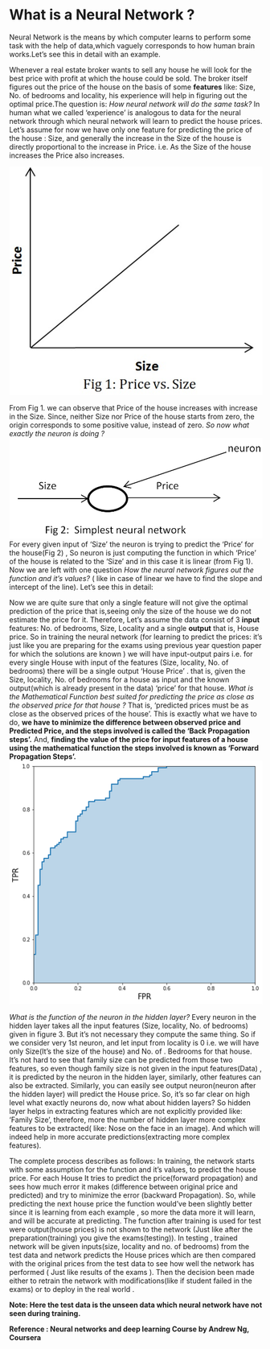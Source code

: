 # What is a Neural Network ?
Neural Network is the means by which computer learns to perform some task with the help of data,which vaguely corresponds to how human brain works.Let’s see this in detail with an example.

Whenever a real estate broker wants to sell any house he will look for the best price with profit at which the house could be sold. The broker itself figures out the price of the house on the basis of some **features** like: Size, No. of bedrooms and locality, his experience will help in figuring out the optimal price.The question is: *How neural network will do the same task?* In human what we called ‘experience’ is analogous to data for the neural network through which neural network will learn to predict the house prices. Let’s assume for now we have only one feature for predicting the price of the house : Size, and generally the increase in the Size of the house is directly proportional to the increase in Price. i.e. As the Size of the house increases the Price also increases.

![Image of price vs.size](images/pricevssize.jpg 'Photo by Author')

From Fig 1. we can observe that Price of the house increases with increase in the Size. Since, neither Size nor Price of the house starts from zero, the origin corresponds to some positive value, instead of zero.
*So now what exactly the neuron is doing ?*
![Image of simplest neural network](images/simples.jpg "Photo by Author")
For every given input of ‘Size’ the neuron is trying to predict the ‘Price’ for the house(Fig 2) , So neuron is just computing the function in which ‘Price’ of the house is related to the ‘Size’ and in this case it is linear (from Fig 1). Now we are left with one question *How the neural network figures out the function and it’s values?* ( like in case of linear we have to find the slope and intercept of the line). Let’s see this in detail:

Now we are quite sure that only a single feature will not give the optimal prediction of the price that is,seeing only the size of the house we do not estimate the price for it.
Therefore, Let’s assume the data consist of 3 **input** features: No. of bedrooms, Size, Locality and a single **output** that is, House price. So in training the neural network (for learning to predict the prices: it’s just like you are preparing for the exams using previous year question paper for which the solutions are known ) we will have input-output pairs i.e. for every single House with input of the features (Size, locality, No. of bedrooms) there will be a single output ‘House Price’ . that is, given the Size, locality, No. of bedrooms for a house as input and the known output(which is already present in the data) ‘price’ for that house. *What is the Mathematical Function best suited for predicting the price as close as the observed price for that house ?* That is, ‘predicted prices must be as close as the observed prices of the house’. This is exactly what we have to do, 
**we have to minimize the difference between observed price and Predicted Price, and the steps involved is called the ‘Back Propagation steps’.** And, **finding the value of the price for input features of a house using the mathematical function the steps involved is known as ‘Forward Propagation Steps’.**
![Image of neural network with hidden layer](images/AUC.png "Photo by Author") 

*What is the function of the neuron in the hidden layer?*
Every neuron in the hidden layer takes all the input features (Size, locality, No. of bedrooms) given in figure 3. But it’s not necessary they compute the same thing. So if we consider very 1st neuron, and let input from locality is 0 i.e. we will have only Size(It’s the size of the house) and No. of . Bedrooms for that house. It’s not hard to see that family size can be predicted from those two features, so even though family size is not given in the input features(Data) , it is predicted by the neuron in the hidden layer, similarly, other features can also be extracted.
Similarly, you can easily see output neuron(neuron after the hidden layer) will predict the House price.
So, it’s so far clear on high level what exactly neurons do, now what about hidden layers? So hidden layer helps in extracting features which are not explicitly provided like: ‘Family Size’, therefore, more the number of hidden layer more complex features to be extracted( like: Nose on the face in an image). And which will indeed help in more accurate predictions(extracting more complex features).

The complete process describes as follows:
In training, the network starts with some assumption for the function and it’s values, to predict the house price. For each House It tries to predict the price(forward propagation) and sees how much error it makes (difference between original price and predicted) and try to minimize the error (backward Propagation). So, while predicting the next house price the function would’ve been slightly better since it is learning from each example , so more the data more it will learn, and will be accurate at predicting. The function after training is used for test were output(house prices) is not shown to the network (Just like after the preparation(training) you give the exams(testing)). In testing , trained network will be given inputs(size, locality and no. of bedrooms) from the test data and network predicts the House prices which are then compared with the original prices from the test data to see how well the network has performed ( Just like results of the exams ). Then the decision been made either to retrain the network with modifications(like if student failed in the exams) or to deploy in the real world .

**Note: Here the test data is the unseen data which neural network have not seen during training.**

**Reference :
Neural networks and deep learning Course by Andrew Ng, Coursera**
